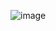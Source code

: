 
![image](https://github.com/1506022022/Platformer/assets/88864717/e8cfa448-9ad2-4ef4-a6b3-c3b17f56088c)
